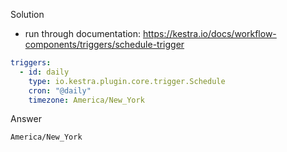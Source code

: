 Solution

- run through documentation: https://kestra.io/docs/workflow-components/triggers/schedule-trigger

```yml
triggers:
  - id: daily
    type: io.kestra.plugin.core.trigger.Schedule
    cron: "@daily"
    timezone: America/New_York
```

Answer

```md
America/New_York
```
